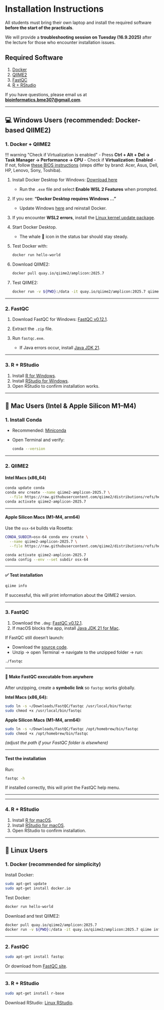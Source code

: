 # Installation Instructions

All students must bring their own laptop and install the required software **before the start of the practicals**.

We will provide a **troubleshooting session on Tuesday (16.9.2025)** after the lecture for those who encounter installation issues.

## Required Software

1. [Docker](https://www.docker.com/)
2. [QIIME2](https://qiime2.org/)
3. [FastQC](https://www.bioinformatics.babraham.ac.uk/projects/fastqc/)
4. [R + RStudio](https://rstudio-education.github.io/hopr/starting.html)

If you have questions, please email us at **[bioinformatics.bme307@gmail.com](mailto:bioinformatics.bme307@gmail.com)**.

---

## 💻 Windows Users (recommended: Docker-based QIIME2)

### 1. Docker + QIIME2

!!! warning "Check if Virtualization is enabled"
    - Press **Ctrl + Alt + Del → Task Manager → Performance → CPU**
    - Check if **Virtualization: Enabled**
    - If not, follow [these BIOS instructions](https://wiki.2n.com/faqac/en/virtualizace-vt-x-amd-v-povoleni-virtualizace-na-vasem-pocitaci-pro-spusteni-2n-access-commander-100572533.html) (steps differ by brand: Acer, Asus, Dell, HP, Lenovo, Sony, Toshiba).

1. Install Docker Desktop for Windows: [Download here](https://docs.docker.com/desktop/install/windows-install/)

   * Run the `.exe` file and select **Enable WSL 2 Features** when prompted.

2. If you see:
   **“Docker Desktop requires Windows …”**

   * Update Windows [here](https://www.microsoft.com/en-us/software-download/windows10) and reinstall Docker.

3. If you encounter **WSL2 errors**, install the [Linux kernel update package](https://wslstorestorage.blob.core.windows.net/wslblob/wsl_update_x64.msi).

4. Start Docker Desktop.

   * The whale 🐳 icon in the status bar should stay steady.

5. Test Docker with:

   ```bash
   docker run hello-world
   ```

6. Download QIIME2:

   ```bash
   docker pull quay.io/qiime2/amplicon:2025.7
   ```

7. Test QIIME2:

   ```bash
   docker run -v ${PWD}:/data -it quay.io/qiime2/amplicon:2025.7 qiime info
   ```

---

### 2. FastQC

1. Download FastQC for Windows: [FastQC v0.12.1](https://www.bioinformatics.babraham.ac.uk/projects/fastqc/).
2. Extract the `.zip` file.
3. Run `fastqc.exe`.

   * If Java errors occur, install [Java JDK 21](https://www.oracle.com/java/technologies/downloads/#jdk21-windows).

---

### 3. R + RStudio

1. Install [R for Windows](http://cran.r-project.org/bin/windows/base/release.htm).
2. Install [RStudio for Windows](https://posit.co/download/rstudio-desktop/).
3. Open RStudio to confirm installation works.

---

## 🍎 Mac Users (Intel & Apple Silicon M1–M4)

### 1. Install Conda

* Recommended: [Miniconda](https://docs.anaconda.com/miniconda/install/#macos-terminal-installer)
* Open Terminal and verify:

  ```bash
  conda --version
  ```

---

### 2. QIIME2

#### Intel Macs (x86\_64)

```bash
conda update conda
conda env create --name qiime2-amplicon-2025.7 \
  --file https://raw.githubusercontent.com/qiime2/distributions/refs/heads/dev/2025.7/amplicon/released/qiime2-amplicon-macos-latest-conda.yml
conda activate qiime2-amplicon-2025.7
```

---

#### Apple Silicon Macs (M1–M4, arm64)

Use the `osx-64` builds via Rosetta:

```bash
CONDA_SUBDIR=osx-64 conda env create \
  --name qiime2-amplicon-2025.7 \
  --file https://raw.githubusercontent.com/qiime2/distributions/refs/heads/dev/2025.7/amplicon/released/qiime2-amplicon-macos-latest-conda.yml

conda activate qiime2-amplicon-2025.7
conda config --env --set subdir osx-64
```

---

#### ✅ Test installation

```bash
qiime info
```

If successful, this will print information about the QIIME2 version.

---

### 3. FastQC

1. Download the `.dmg`: [FastQC v0.12.1](https://www.bioinformatics.babraham.ac.uk/projects/fastqc/fastqc_v0.12.1.dmg).
2. If macOS blocks the app, install [Java JDK 21 for Mac](https://www.oracle.com/java/technologies/downloads/#jdk21-mac).

If FastQC still doesn’t launch:

* Download the [source code](https://www.bioinformatics.babraham.ac.uk/projects/fastqc/fastqc_v0.12.1.zip).
* Unzip → open Terminal → navigate to the unzipped folder → run:

```bash
./fastqc
```

---

#### 🔗 Make FastQC executable from anywhere

After unzipping, create a **symbolic link** so `fastqc` works globally.

**Intel Macs (x86\_64):**

```bash
sudo ln -s ~/Downloads/FastQC/fastqc /usr/local/bin/fastqc
sudo chmod +x /usr/local/bin/fastqc
```

**Apple Silicon Macs (M1–M4, arm64):**

```bash
sudo ln -s ~/Downloads/FastQC/fastqc /opt/homebrew/bin/fastqc
sudo chmod +x /opt/homebrew/bin/fastqc
```

*(adjust the path if your FastQC folder is elsewhere)*

---

#### Test the installation

Run:

```bash
fastqc -h
```

If installed correctly, this will print the FastQC help menu.

---


---

### 4. R + RStudio

1. Install [R for macOS](https://cran.r-project.org/bin/macosx/).
2. Install [RStudio for macOS](https://posit.co/download/rstudio-desktop/).
3. Open RStudio to confirm installation.

---

## 🐧 Linux Users

### 1. Docker (recommended for simplicity)

Install Docker:

```bash
sudo apt-get update
sudo apt-get install docker.io
```

Test Docker:

```bash
docker run hello-world
```

Download and test QIIME2:

```bash
docker pull quay.io/qiime2/amplicon:2025.7
docker run -v ${PWD}:/data -it quay.io/qiime2/amplicon:2025.7 qiime info
```

---

### 2. FastQC

```bash
sudo apt-get install fastqc
```

Or download from [FastQC site](https://www.bioinformatics.babraham.ac.uk/projects/fastqc/).

---

### 3. R + RStudio

```bash
sudo apt-get install r-base
```

Download RStudio: [Linux RStudio](https://posit.co/download/rstudio-desktop/).
